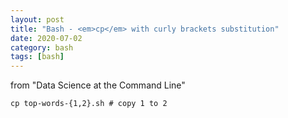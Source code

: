 ```yaml
---
layout: post
title: "Bash - <em>cp</em> with curly brackets substitution"
date: 2020-07-02
category: bash
tags: [bash]
---
```



from "Data Science at the Command Line"

```
cp top-words-{1,2}.sh # copy 1 to 2
```
